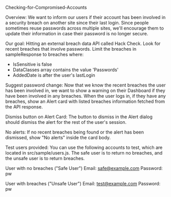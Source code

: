 Checking-for-Compromised-Accounts

Overview:
We want to inform our users if their account has been involved in a security breach on another site since their last login. Since people sometimes reuse passwords across multiple sites, we'll encourage them to update their information in case their password is no longer secure.

Our goal:
Hitting an external breach data API called Hack Check.
Look for recent breaches that involve passwords. Limit the breaches in sampleResponse to breaches where:

- IsSensitive is false
- DataClasses array contains the value 'Passwords'
- AddedDate is after the user's lastLogin

Suggest password change:
Now that we know the recent breaches the user has been involved in, we want to show a warning on their Dashboard if they have been involved in any breaches.
When the user logs in, if they have any breaches, show an Alert card with listed breaches information fetched from the API response.

Dismiss button on Alert Card:
The button to dismiss in the Alert dialog should dismiss the alert for the rest of the user's session.

No alerts:
If no recent breaches being found or the alert has been dismissed, show "No alerts" inside the card body.

Test users provided:
You can use the following accounts to test, which are located in src/sample/users.js. The safe user is to return no breaches, and the unsafe user is to return breaches.

User with no breaches ("Safe User")
Email: safe@example.com
Password: pw

User with breaches ("Unsafe User")
Email: test@example.com
Password: pw
